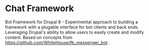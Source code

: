 # Chat Framework
Bot Framework for Drupal 8 - Experimental approach to building a framework with a plugable interface for bot clients and back ends. Leveraging Drupal's ability to allow users to easily create and modify content. Based on concepts from https://github.com/WhiteHouse/fb_messenger_bot .

